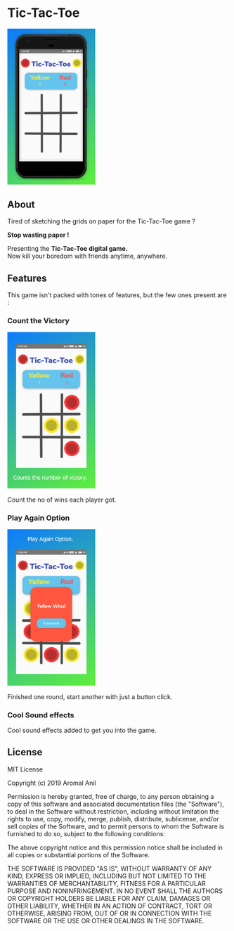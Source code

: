 # Tic-Tac-Toe

<img src="https://github.com/aromalanil/Tic-Tac-Toe/blob/master/art/Phone%20Screenshot%204.jpg" width="200"/>


## About

Tired of sketching the grids on paper for the Tic-Tac-Toe game ?

**Stop wasting paper !**

Presenting the **Tic-Tac-Toe digital game.**  
Now kill your boredom with friends anytime, anywhere.

## Features

This game isn't packed with tones of features, but the few ones present are :



### Count the Victory

<img src="https://github.com/aromalanil/Tic-Tac-Toe/blob/master/art/Phone%20Screenshot%202.jpg" width="200"/>

Count the no of wins each player got.

### Play Again Option

<img src="https://github.com/aromalanil/Tic-Tac-Toe/blob/master/art/Phone%20Screenshot%203.jpg" width="200"/>

Finished one round, start another with just a button click.

### Cool Sound effects

Cool sound effects added to get you into the game.

## License

MIT License

Copyright (c) 2019 Aromal Anil

Permission is hereby granted, free of charge, to any person obtaining a copy
of this software and associated documentation files (the "Software"), to deal
in the Software without restriction, including without limitation the rights
to use, copy, modify, merge, publish, distribute, sublicense, and/or sell
copies of the Software, and to permit persons to whom the Software is
furnished to do so, subject to the following conditions:

The above copyright notice and this permission notice shall be included in all
copies or substantial portions of the Software.

THE SOFTWARE IS PROVIDED "AS IS", WITHOUT WARRANTY OF ANY KIND, EXPRESS OR
IMPLIED, INCLUDING BUT NOT LIMITED TO THE WARRANTIES OF MERCHANTABILITY,
FITNESS FOR A PARTICULAR PURPOSE AND NONINFRINGEMENT. IN NO EVENT SHALL THE
AUTHORS OR COPYRIGHT HOLDERS BE LIABLE FOR ANY CLAIM, DAMAGES OR OTHER
LIABILITY, WHETHER IN AN ACTION OF CONTRACT, TORT OR OTHERWISE, ARISING FROM,
OUT OF OR IN CONNECTION WITH THE SOFTWARE OR THE USE OR OTHER DEALINGS IN THE
SOFTWARE.
